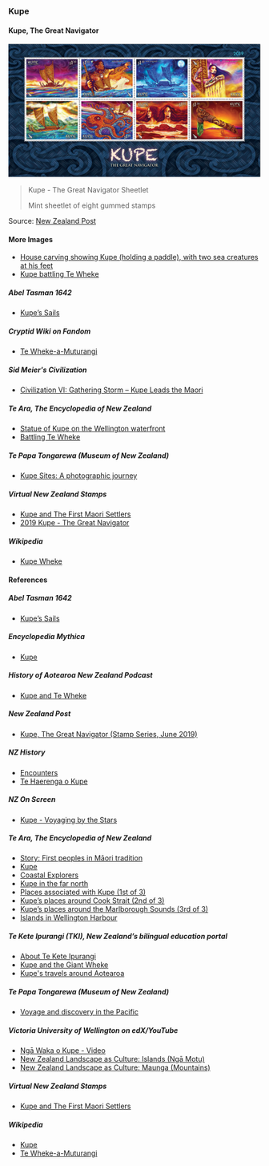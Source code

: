 ### Kupe

#### Kupe, The Great Navigator

![Kupe, The Great Navigator, by Dave Burke](pictures/kupe-stamps.png)

> Kupe - The Great Navigator Sheetlet
>
> Mint sheetlet of eight gummed stamps

Source: [New Zealand Post](https://stamps.nzpost.co.nz/new-zealand/2019/kupe-great-navigator)

#### More Images

* [House carving showing Kupe (holding a paddle), with two sea creatures at his feet](https://en.wikipedia.org/wiki/File:KupeWheke.jpg)
* [Kupe battling Te Wheke](https://historyaotearoa.com/2019/01/09/history-of-aotearoa-new-zealand-episode-3-kupe-and-te-wheke/)

##### Abel Tasman 1642

* [Kupe’s Sails](http://abeltasman.org.nz/kupes/)

##### Cryptid Wiki on Fandom

* [Te Wheke-a-Muturangi](https://cryptidz.fandom.com/wiki/Te_Wheke-a-Muturangi)

##### Sid Meier's Civilization

* [Civilization VI: Gathering Storm – Kupe Leads the Maori](https://civilization.com/news/entries/civilization-vi-gathering-storm-first-look-maori-kupe-leader-pc-release-date-february-14-2019/)

##### Te Ara, The Encyclopedia of New Zealand

* [Statue of Kupe on the Wellington waterfront](https://teara.govt.nz/en/photograph/14132/statue-of-kupe)
* [Battling Te Wheke](https://teara.govt.nz/en/artwork/6800/battling-te-wheke)

##### Te Papa Tongarewa (Museum of New Zealand)

* [Kupe Sites: A photographic journey ](https://www.tepapa.govt.nz/discover-collections/read-watch-play/maori/kupe-sites-photographic-journey)

##### Virtual New Zealand Stamps

* [Kupe and The First Maori Settlers](http://virtualnewzealandstamps.blogspot.com/2016/07/kupe-and-first-maori-settlers.html)
* [2019 Kupe - The Great Navigator](http://virtualnewzealandstamps.blogspot.com/2019/07/2019-kupe-great-navigator.html)

##### Wikipedia

* [Kupe Wheke](https://commons.wikimedia.org/wiki/File:KupeWheke.jpg)

#### References

##### Abel Tasman 1642

* [Kupe’s Sails](http://abeltasman.org.nz/kupes/)

##### Encyclopedia Mythica

* [Kupe](https://pantheon.org/articles/k/kupe.html)

##### History of Aotearoa New Zealand Podcast

* [Kupe and Te Wheke](https://historyaotearoa.com/2019/01/09/history-of-aotearoa-new-zealand-episode-3-kupe-and-te-wheke/)

##### New Zealand Post

* [Kupe, The Great Navigator (Stamp Series, June 2019)](https://stamps.nzpost.co.nz/new-zealand/2019/kupe-great-navigator)

##### NZ History

* [Encounters](https://nzhistory.govt.nz/culture/encounters)
* [Te Haerenga o Kupe](https://linz.maps.arcgis.com/apps/Cascade/index.html?appid=be9ec5ec3dc24405bc0d2a769fae81ee)

##### NZ On Screen

* [Kupe - Voyaging by the Stars](https://www.nzonscreen.com/title/kupe-voyaging-by-the-stars-1993)

##### Te Ara, The Encyclopedia of New Zealand

* [Story: First peoples in Māori tradition](https://teara.govt.nz/en/first-peoples-in-maori-tradition)
* [Kupe](https://teara.govt.nz/en/first-peoples-in-maori-tradition/page-6)
* [Coastal Explorers](https://teara.govt.nz/en/nga-waewae-tapu-maori-exploration/page-2)
* [Kupe in the far north](https://teara.govt.nz/en/interactive/14129/kupe-in-the-far-north)
* [Places associated with Kupe (1st of 3)](https://teara.govt.nz/en/map/2388/places-associated-with-kupe)
* [Kupe’s places around Cook Strait (2nd of 3)](https://teara.govt.nz/en/map/2389/kupes-places-around-cook-strait)
* [Kupe’s places around the Marlborough Sounds (3rd of 3)](https://teara.govt.nz/en/map/2390/kupes-places-around-the-marlborough-sounds)
* [Islands in Wellington Harbour](https://teara.govt.nz/en/photograph/2394/islands-in-wellington-harbour)

##### Te Kete Ipurangi (TKI), New Zealand’s bilingual education portal

* [About Te Kete Ipurangi](https://www.tki.org.nz/About-this-site/About-Te-Kete-Ipurangi)
* [Kupe and the Giant Wheke](http://eng.mataurangamaori.tki.org.nz/Support-materials/Te-Reo-Maori/Maori-Myths-Legends-and-Contemporary-Stories/Kupe-and-the-Giant-Wheke)
* [Kupe's travels around Aotearoa](http://eng.mataurangamaori.tki.org.nz/Support-materials/Te-Reo-Maori/Maori-Myths-Legends-and-Contemporary-Stories/Kupe-s-travels-around-Aotearoa)

##### Te Papa Tongarewa (Museum of New Zealand)

* [Voyage and discovery in the Pacific](https://www.tepapa.govt.nz/discover-collections/read-watch-play/history/voyage-and-discovery-pacific)

##### Victoria University of Wellington on edX/YouTube

* [Ngā Waka o Kupe - Video](https://www.youtube.com/watch?v=m4rkRpiQYdI)
* [New Zealand Landscape as Culture: Islands (Ngā Motu)](https://www.edx.org/course/new-zealand-landscape-as-culture-islands-nga-motu)
* [New Zealand Landscape as Culture: Maunga (Mountains)](https://www.edx.org/course/new-zealand-landscape-as-culture-maunga-mountains)

##### Virtual New Zealand Stamps

* [Kupe and The First Maori Settlers](http://virtualnewzealandstamps.blogspot.com/2016/07/kupe-and-first-maori-settlers.html)

##### Wikipedia

* [Kupe](https://en.wikipedia.org/wiki/Kupe)
* [Te Wheke-a-Muturangi](https://en.wikipedia.org/wiki/Te_Wheke-a-Muturangi)

